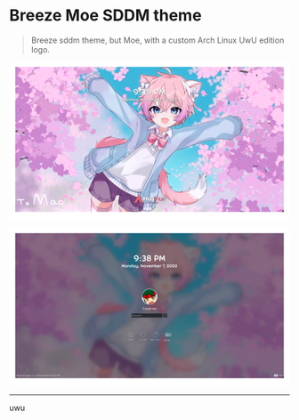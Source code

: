 # Breeze Moe SDDM theme

> Breeze sddm theme, but Moe, with a custom Arch Linux UwU edition logo.

![preview](breeze-moe/preview.png)

![preview with login](preview-with-login.png)

***

uwu